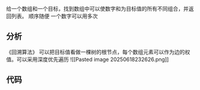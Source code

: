 给一个数组和一个目标，找到数组中可以使数字和为目标值的所有不同组合，并返回列表。
顺序随便
一个数字可以用多次
## 分析
《回溯算法》
可以把目标值看做一棵树的根节点，每个数组元素可以作为边的权值。可以采用深度优先遍历
![[Pasted image 20250618232626.png]]

## 代码
